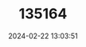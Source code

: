 ---
title: "135164"
category: "Peromyscus keeni"
draft: false
date: 2024-02-22 13:03:51
languages:
  English: ["Keen's Mouse", "Northwestern Deermouse"]
---
